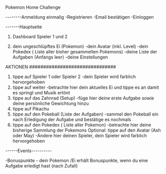 Pokemon Home Challenge

--------Anmeldung einmalig
-Registrieren
-Email bestätigen
-Einloggen

-------Hauptseite

1. Dashboard Spieler 1 und 2

2. dein ungeschlüpftes Ei (Pokemon)
   -dein Avatar (inkl. Level)
   -dein Pokedex ( Liste aller bisher gesammelten Pokemons)
   -deine Liste der Aufgaben (Anfangs leer)
   -deine Einstellungen

AKTIONEN ###############################

1. tippe auf Spieler 1 oder Spieler 2 -dein Spieler wird farblich hervorgehoben
2. tippe auf weiter -betrachte hier dein aktuelles Ei und tippe es an damit es springt und Musik ertönt
3. tippe auf das Zahnrad (Setup) -füge hier deine erste Aufgabe sowie deine persönliche Gewichtung hinzu
4. tippe auf Pikachu
5. tippe auf den Pokeball (Liste der Aufgaben) -sammel den Pokeball ein nach Erledigung der Aufgabe und bestätige es nochmals
6. tippe auf den Pokedex ( Liste aller Pokemon) -betrachte hier deine bisherige Sammlung der Pokemons
   Optional: tippe auf den Avatar (Ash oder May) -Ändere hier deinen Spieler, dein Spieler wird farblich hervorgehoben

------Events----------

-Bonuspunkte - dein Pokemon /Ei erhält Bonuspunkte, wenn du eine Aufgabe erledigt hast (nach Zufall)
